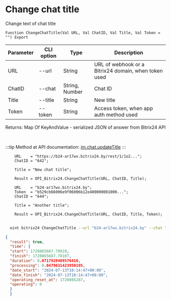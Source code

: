 ﻿---
sidebar_position: 7
---

# Change chat title
 Change text of chat title



`Function ChangeChatTitle(Val URL, Val ChatID, Val Title, Val Token = "") Export`

  | Parameter | CLI option | Type | Description |
  |-|-|-|-|
  | URL | --url | String | URL of webhook or a Bitrix24 domain, when token used |
  | ChatID | --chat | String, Number | Chat ID |
  | Title | --title | String | New title |
  | Token | --token | String | Access token, when app auth method used |

  
  Returns:  Map Of KeyAndValue - serialized JSON of answer from Bitrix24 API

<br/>

:::tip
Method at API documentation: [im.chat.updateTitle](https://dev.1c-bitrix.ru/learning/course/?COURSE_ID=93&LESSON_ID=12105)
:::
<br/>


```bsl title="Code example"
    URL    = "https://b24-ar17wx.bitrix24.by/rest/1/1o2...";
    ChatID = "642";

    Title = "New chat title";

    Result = OPI_Bitrix24.ChangeChatTitle(URL, ChatID, Title);

    URL    = "b24-ar17wx.bitrix24.by";
    Token  = "b529cb66006e9f06006b12e400000001000...";
    ChatID = "644";

    Title = "Another title";

    Result = OPI_Bitrix24.ChangeChatTitle(URL, ChatID, Title, Token);
```



```sh title="CLI command example"
    
  oint bitrix24 ChangeChatTitle --url "b24-ar17wx.bitrix24.by" --chat "452" --title "Another title" --token "fe3fa966006e9f06006b12e400000001000..."

```

```json title="Result"
{
  "result": true,
  "time": {
  "start": 1720865687.70928,
  "finish": 1720865687.78107,
  "duration": 0.0717928409576416,
  "processing": 0.0479631423950195,
  "date_start": "2024-07-13T10:14:47+00:00",
  "date_finish": "2024-07-13T10:14:47+00:00",
  "operating_reset_at": 1720866287,
  "operating": 0
  }
  }
```
